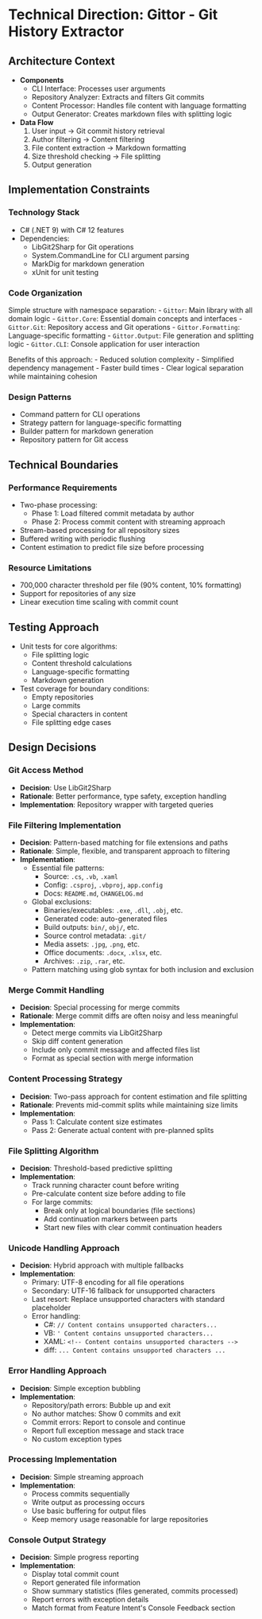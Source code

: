 # Technical Direction: Gittor - Git History Extractor

## Architecture Context

- **Components**
    - CLI Interface: Processes user arguments
    - Repository Analyzer: Extracts and filters Git commits
    - Content Processor: Handles file content with language formatting
    - Output Generator: Creates markdown files with splitting logic
- **Data Flow**
    1. User input → Git commit history retrieval
    2. Author filtering → Content filtering
    3. File content extraction → Markdown formatting
    4. Size threshold checking → File splitting
    5. Output generation

## Implementation Constraints

### Technology Stack

- C# (.NET 9) with C# 12 features
- Dependencies:
    - LibGit2Sharp for Git operations
    - System.CommandLine for CLI argument parsing
    - MarkDig for markdown generation
    - xUnit for unit testing

### Code Organization

Simple structure with namespace separation:
	- `Gittor`: Main library with all domain logic
	    - `Gittor.Core`: Essential domain concepts and interfaces
	    - `Gittor.Git`: Repository access and Git operations
	    - `Gittor.Formatting`: Language-specific formatting
	    - `Gittor.Output`: File generation and splitting logic
	- `Gittor.CLI`: Console application for user interaction

Benefits of this approach:
	- Reduced solution complexity
	- Simplified dependency management
	- Faster build times
	- Clear logical separation while maintaining cohesion


### Design Patterns

- Command pattern for CLI operations
- Strategy pattern for language-specific formatting
- Builder pattern for markdown generation
- Repository pattern for Git access

## Technical Boundaries

### Performance Requirements

- Two-phase processing:
    - Phase 1: Load filtered commit metadata by author
    - Phase 2: Process commit content with streaming approach
- Stream-based processing for all repository sizes
- Buffered writing with periodic flushing
- Content estimation to predict file size before processing

### Resource Limitations

- 700,000 character threshold per file (90% content, 10% formatting)
- Support for repositories of any size
- Linear execution time scaling with commit count

## Testing Approach

- Unit tests for core algorithms:
    - File splitting logic
    - Content threshold calculations
    - Language-specific formatting
    - Markdown generation
- Test coverage for boundary conditions:
    - Empty repositories
    - Large commits
    - Special characters in content
    - File splitting edge cases

## Design Decisions

### Git Access Method

- **Decision**: Use LibGit2Sharp
- **Rationale**: Better performance, type safety, exception handling
- **Implementation**: Repository wrapper with targeted queries

### File Filtering Implementation

- **Decision**: Pattern-based matching for file extensions and paths
- **Rationale**: Simple, flexible, and transparent approach to filtering
- **Implementation**:
    - Essential file patterns:
        - Source: `.cs`, `.vb`, `.xaml`
        - Config: `.csproj`, `.vbproj`, `app.config`
        - Docs: `README.md`, `CHANGELOG.md`
    - Global exclusions:
        - Binaries/executables: `.exe`, `.dll`, `.obj`, etc.
        - Generated code: auto-generated files
        - Build outputs: `bin/`, `obj/`, etc.
        - Source control metadata: `.git/`
        - Media assets: `.jpg`, `.png`, etc.
        - Office documents: `.docx`, `.xlsx`, etc.
        - Archives: `.zip`, `.rar`, etc.
    - Pattern matching using glob syntax for both inclusion and exclusion

### Merge Commit Handling

- **Decision**: Special processing for merge commits
- **Rationale**: Merge commit diffs are often noisy and less meaningful
- **Implementation**:
    - Detect merge commits via LibGit2Sharp
    - Skip diff content generation
    - Include only commit message and affected files list
    - Format as special section with merge information

### Content Processing Strategy

- **Decision**: Two-pass approach for content estimation and file splitting
- **Rationale**: Prevents mid-commit splits while maintaining size limits
- **Implementation**:
    - Pass 1: Calculate content size estimates
    - Pass 2: Generate actual content with pre-planned splits

### File Splitting Algorithm

- **Decision**: Threshold-based predictive splitting
- **Implementation**:
    - Track running character count before writing
    - Pre-calculate content size before adding to file
    - For large commits:
        - Break only at logical boundaries (file sections)
        - Add continuation markers between parts
        - Start new files with clear commit continuation headers

### Unicode Handling Approach

- **Decision**: Hybrid approach with multiple fallbacks
- **Implementation**:
    - Primary: UTF-8 encoding for all file operations
    - Secondary: UTF-16 fallback for unsupported characters
    - Last resort: Replace unsupported characters with standard placeholder
    - Error handling:
        - C#: `// Content contains unsupported characters...`
        - VB: `' Content contains unsupported characters...`
        - XAML: `<!-- Content contains unsupported characters -->`
        - diff: `... Content contains unsupported characters ...`

### Error Handling Approach

- **Decision**: Simple exception bubbling
- **Implementation**:
    - Repository/path errors: Bubble up and exit
    - No author matches: Show 0 commits and exit
    - Commit errors: Report to console and continue
    - Report full exception message and stack trace
    - No custom exception types

### Processing Implementation

- **Decision**: Simple streaming approach
- **Implementation**:
    - Process commits sequentially
    - Write output as processing occurs
    - Use basic buffering for output files
    - Keep memory usage reasonable for large repositories

### Console Output Strategy

- **Decision**: Simple progress reporting
- **Implementation**:
    - Display total commit count
    - Report generated file information
    - Show summary statistics (files generated, commits processed)
    - Report errors with exception details
    - Match format from Feature Intent's Console Feedback section